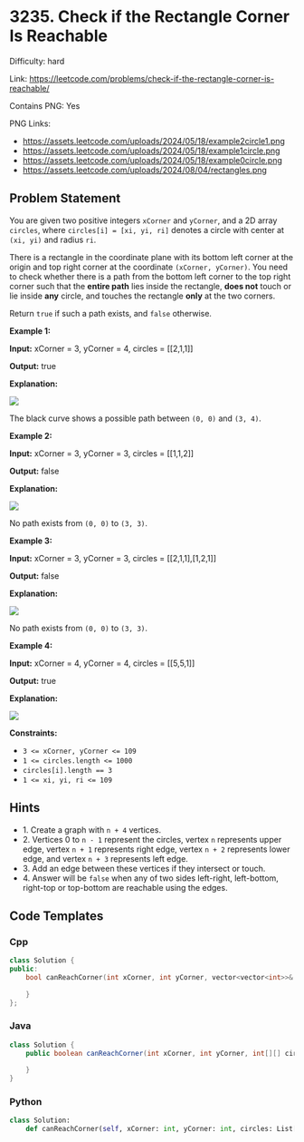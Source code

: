 # 3235. Check if the Rectangle Corner Is Reachable

Difficulty: hard

Link: https://leetcode.com/problems/check-if-the-rectangle-corner-is-reachable/

Contains PNG: Yes

PNG Links:
- https://assets.leetcode.com/uploads/2024/05/18/example2circle1.png
- https://assets.leetcode.com/uploads/2024/05/18/example1circle.png
- https://assets.leetcode.com/uploads/2024/05/18/example0circle.png
- https://assets.leetcode.com/uploads/2024/08/04/rectangles.png

## Problem Statement

You are given two positive integers `xCorner` and `yCorner`, and a 2D array `circles`, where `circles[i] = [xi, yi, ri]` denotes a circle with center at `(xi, yi)` and radius `ri`.

There is a rectangle in the coordinate plane with its bottom left corner at the origin and top right corner at the coordinate `(xCorner, yCorner)`. You need to check whether there is a path from the bottom left corner to the top right corner such that the **entire path** lies inside the rectangle, **does not** touch or lie inside **any** circle, and touches the rectangle **only** at the two corners.

Return `true` if such a path exists, and `false` otherwise.

**Example 1:**

**Input:** xCorner \= 3, yCorner \= 4, circles \= \[\[2,1,1]]

**Output:** true

**Explanation:**

![](https://assets.leetcode.com/uploads/2024/05/18/example2circle1.png)

The black curve shows a possible path between `(0, 0)` and `(3, 4)`.

**Example 2:**

**Input:** xCorner \= 3, yCorner \= 3, circles \= \[\[1,1,2]]

**Output:** false

**Explanation:**

![](https://assets.leetcode.com/uploads/2024/05/18/example1circle.png)

No path exists from `(0, 0)` to `(3, 3)`.

**Example 3:**

**Input:** xCorner \= 3, yCorner \= 3, circles \= \[\[2,1,1],\[1,2,1]]

**Output:** false

**Explanation:**

![](https://assets.leetcode.com/uploads/2024/05/18/example0circle.png)

No path exists from `(0, 0)` to `(3, 3)`.

**Example 4:**

**Input:** xCorner \= 4, yCorner \= 4, circles \= \[\[5,5,1]]

**Output:** true

**Explanation:**

![](https://assets.leetcode.com/uploads/2024/08/04/rectangles.png)

**Constraints:**

* `3 <= xCorner, yCorner <= 109`
* `1 <= circles.length <= 1000`
* `circles[i].length == 3`
* `1 <= xi, yi, ri <= 109`

## Hints

- 1\. Create a graph with `n + 4` vertices.
- 2\. Vertices 0 to `n - 1` represent the circles, vertex `n` represents upper edge, vertex `n + 1` represents right edge, vertex `n + 2` represents lower edge, and vertex `n + 3` represents left edge.
- 3\. Add an edge between these vertices if they intersect or touch.
- 4\. Answer will be `false` when any of two sides left\-right, left\-bottom, right\-top or top\-bottom are reachable using the edges.

## Code Templates

### Cpp
```cpp
class Solution {
public:
    bool canReachCorner(int xCorner, int yCorner, vector<vector<int>>& circles) {
        
    }
};
```

### Java
```java
class Solution {
    public boolean canReachCorner(int xCorner, int yCorner, int[][] circles) {
        
    }
}
```

### Python
```python
class Solution:
    def canReachCorner(self, xCorner: int, yCorner: int, circles: List[List[int]]) -> bool:
        
```

